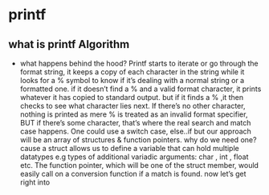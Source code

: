 # printf
## what is printf Algorithm
- what happens behind the hood? Printf starts to iterate or go through the format string,
it keeps a copy of each character in the string while it looks for a % symbol to know
if it’s dealing with a normal string or a formatted one. if it doesn’t find a % and a valid
format character, it prints whatever it has copied to standard output. but if it finds a
% ,it then checks to see what character lies next. If there’s no other character,
nothing is printed as mere % is treated as an invalid format specifier, BUT if there’s
some character, that’s where the real search and match case happens. One could
use a switch case, else..if but our approach will be an array of structures &
function pointers. why do we need one? cause a struct allows us to define a
variable that can hold multiple datatypes e.g types of additional variadic arguments:
char , int , float etc. The function pointer, which will be one of the struct member, would easily call on a conversion function if a match is found. now let’s get right into
